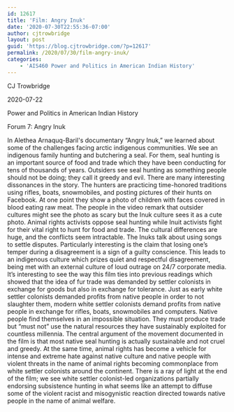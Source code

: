 ```yaml
---
id: 12617
title: 'Film: Angry Inuk'
date: '2020-07-30T22:55:36-07:00'
author: cjtrowbridge
layout: post
guid: 'https://blog.cjtrowbridge.com/?p=12617'
permalink: /2020/07/30/film-angry-inuk/
categories:
    - 'AIS460 Power and Politics in American Indian History'
---
```


CJ Trowbridge

2020-07-22

Power and Politics in American Indian History

Forum 7: Angry Inuk

 In Alethea Arnaquq-Baril's documentary “Angry Inuk,” we learned about some of the challenges facing arctic indigenous communities. We see an indigenous family hunting and butchering a seal. For them, seal hunting is an important source of food and trade which they have been conducting for tens of thousands of years. Outsiders see seal hunting as something people should not be doing; they call it greedy and evil. There are many interesting dissonances in the story. The hunters are practicing time-honored traditions using rifles, boats, snowmobiles, and posting pictures of their hunts on Facebook. At one point they show a photo of children with faces covered in blood eating raw meat. The people in the video remark that outsider cultures might see the photo as scary but the Inuk culture sees it as a cute photo. Animal rights activists oppose seal hunting while Inuit activists fight for their vital right to hunt for food and trade. The cultural differences are huge, and the conflicts seem intractable. The Inuks talk about using songs to settle disputes. Particularly interesting is the claim that losing one’s temper during a disagreement is a sign of a guilty conscience. This leads to an indigenous culture which prizes quiet and respectful disagreement, being met with an external culture of loud outrage on 24/7 corporate media. It’s interesting to see the way this film ties into previous readings which showed that the idea of fur trade was demanded by settler colonists in exchange for goods but also in exchange for tolerance. Just as early white settler colonists demanded profits from native people in order to not slaughter them, modern white settler colonists demand profits from native people in exchange for rifles, boats, snowmobiles and computers. Native people find themselves in an impossible situation. They must produce trade but “must not” use the natural resources they have sustainably exploited for countless millennia. The central argument of the movement documented in the film is that most native seal hunting is actually sustainable and not cruel and greedy. At the same time, animal rights has become a vehicle for intense and extreme hate against native culture and native people with violent threats in the name of animal rights becoming commonplace from white settler colonists around the continent. There is a ray of light at the end of the film; we see white settler colonist-led organizations partially endorsing subsistence hunting in what seems like an attempt to diffuse some of the violent racist and misogynistic reaction directed towards native people in the name of animal welfare.